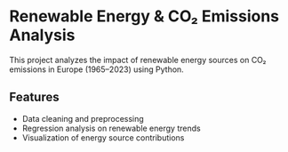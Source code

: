 # Renewable Energy & CO₂ Emissions Analysis
This project analyzes the impact of renewable energy sources on CO₂ emissions in Europe (1965–2023) using Python.

## Features
- Data cleaning and preprocessing
- Regression analysis on renewable energy trends
- Visualization of energy source contributions
